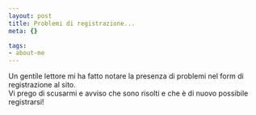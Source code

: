```yaml
--- 
layout: post
title: Problemi di registrazione...
meta: {}

tags: 
- about-me
---
```

Un gentile lettore mi ha fatto notare la presenza di problemi nel form di registrazione al sito.  
Vi prego di scusarmi e avviso che sono risolti e che è di nuovo possibile registrarsi! 
